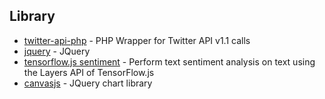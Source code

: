 ## Library
* [twitter-api-php](https://github.com/J7mbo/twitter-api-php) - PHP Wrapper for Twitter API v1.1 calls
* [jquery](https://code.jquery.com/jquery-3.3.1.min.js) - JQuery
* [tensorflow.js sentiment](https://github.com/tensorflow/tfjs-examples/tree/master/sentiment) - Perform text sentiment analysis on text using the Layers API of TensorFlow.js
* [canvasjs](https://canvasjs.com/jquery-charts/) - JQuery chart library